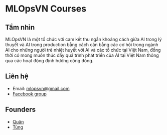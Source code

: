 # MLOpsVN Courses

## Tầm nhìn

MLOpsVN là một tổ chức với cam kết thu ngắn khoảng cách giữa AI trong lý thuyết và AI trong production bằng cách cân bằng các cơ hội trong ngành AI cho những người trẻ nhiệt huyết với AI và các tổ chức tại Việt Nam, đồng thời có mong muốn thúc đẩy quá trình phát triển của AI tại Việt Nam thông qua các hoạt động định hướng cộng đồng.

## Liên hệ

- Email: [mlopsvn@gmail.com](maito:mlopsvn@gmail.com)
- [Facebook group](https://www.facebook.com/groups/mlopsvn)

## Founders
- [Quân](https://www.linkedin.com/in/quan-dang/)
- [Tùng](https://www.linkedin.com/in/tungdao17/)